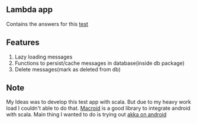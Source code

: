 ## Lambda app

Contains the answers for this [test](https://github.com/zbsz/test_app)

## Features

1. Lazy loading messages  
2. Functions to persist/cache messages in database(inside db package)  
3. Delete messages(mark as deleted from db)  

## Note

My Ideas was to develop this test app with scala. But due to my heavy work load I couldn't able to do that. 
[Macroid](http://macroid.github.io/) is a good library to integrate android with scala. Main thing I wanted to do is 
trying out [akka on android](http://macroid.github.io/modules/Akka.html)